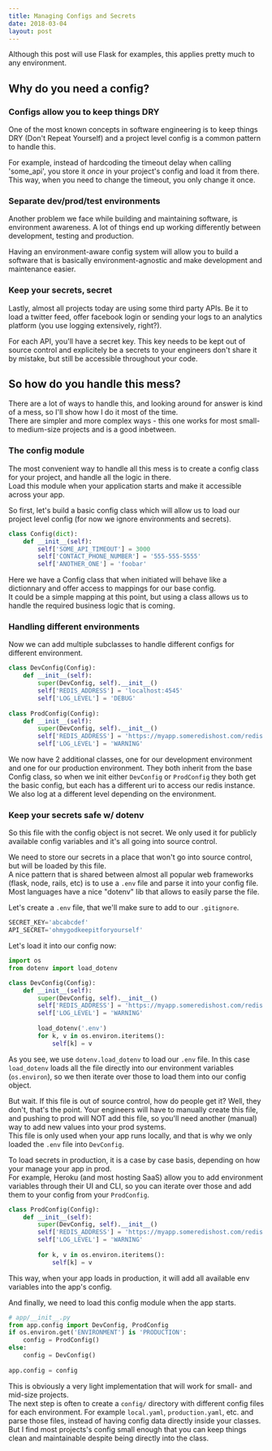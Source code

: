 ```yaml
---
title: Managing Configs and Secrets
date: 2018-03-04
layout: post
---
```

Although this post will use Flask for examples, this applies pretty much to any environment.

## Why do you need a config?
### Configs allow you to keep things DRY

One of the most known concepts in software engineering is to keep things DRY (Don't Repeat Yourself) and a project level config is a common pattern to handle this.

For example, instead of hardcoding the timeout delay when calling 'some_api', you store it _once_ in your project's config and load it from there.  
This way, when you need to change the timeout, you only change it once.

### Separate dev/prod/test environments

Another problem we face while building and maintaining software, is environment awareness. A lot of things end up working differently between development, testing and production.  

Having an environment-aware config system will allow you to build a software that is basically environment-agnostic and make development and maintenance easier.

### Keep your secrets, secret

Lastly, almost all projects today are using some third party APIs. Be it to load a twitter feed, offer facebook login or sending your logs to an analytics platform (you use logging extensively, right?).  

For each API, you'll have a secret key. This key needs to be kept out of source control and explicitely be a secrets to your engineers don't share it by mistake, but still be accessible throughout your code.

## So how do you handle this mess?

There are a lot of ways to handle this, and looking around for answer is kind of a mess, so I'll show how I do it most of the time.  
There are simpler and more complex ways - this one works for most small- to medium-size projects and is a good inbetween.  

### The config module

The most convenient way to handle all this mess is to create a config class for your project, and handle all the logic in there.  
Load this module when your application starts and make it accessible across your app.

So first, let's build a basic config class which will allow us to load our project level config (for now we ignore environments and secrets).

```python
class Config(dict):
	def __init__(self):
		self['SOME_API_TIMEOUT'] = 3000
		self['CONTACT_PHONE_NUMBER'] = '555-555-5555'
		self['ANOTHER_ONE'] = 'foobar'
```
Here we have a Config class that when initiated will behave like a dictionnary and offer access to mappings for our base config.  
It could be a simple mapping at this point, but using a class allows us to handle the required business logic that is coming.

### Handling different environments
Now we can add multiple subclasses to handle different configs for different environment.  

```python
class DevConfig(Config):
	def __init__(self):
		super(DevConfig, self).__init__()
		self['REDIS_ADDRESS'] = 'localhost:4545'
		self['LOG_LEVEL'] = 'DEBUG'
		
class ProdConfig(Config):
	def __init__(self):
		super(DevConfig, self).__init__()
		self['REDIS_ADDRESS'] = 'https://myapp.someredishost.com/redis'
		self['LOG_LEVEL'] = 'WARNING'
```
We now have 2 additional classes, one for our development environment and one for our production environment. They both inherit from the base Config class, so when we init either `DevConfig` or `ProdConfig` they both get the basic config, but each has a different uri to access our redis instance. We also log at a different level depending on the environment.

### Keep your secrets safe w/ dotenv
So this file with the config object is not secret. We only used it for publicly available config variables and it's all going into source control.  

We need to store our secrets in a place that won't go into source control, but will be loaded by this file.  
A nice pattern that is shared between almost all popular web frameworks (flask, node, rails, etc) is to use a `.env` file and parse it into your config file.  
Most languages have a nice "dotenv" lib that allows to easily parse the file.  

Let's create a `.env` file, that we'll make sure to add to our `.gitignore`.

```python
SECRET_KEY='abcabcdef'
API_SECRET='ohmygodkeepitforyourself'
```

Let's load it into our config now:

```python
import os
from dotenv import load_dotenv

class DevConfig(Config):
	def __init__(self):
		super(DevConfig, self).__init__()
		self['REDIS_ADDRESS'] = 'https://myapp.someredishost.com/redis'
		self['LOG_LEVEL'] = 'WARNING'
		
		load_dotenv('.env')
		for k, v in os.environ.iteritems():
			self[k] = v
```
As you see, we use `dotenv.load_dotenv` to load our `.env` file. In this case `load_dotenv` loads all the file directly into our environment variables (`os.environ`), so we then iterate over those to load them into our config object.  

But wait. If this file is out of source control, how do people get it? Well, they don't, that's the point. Your engineers will have to manually create this file, and pushing to prod will NOT add this file, so you'll need another (manual) way to add new values into your prod systems.  
This file is only used when your app runs locally, and that is why we only loaded the `.env` file into `DevConfig`.

To load secrets in production, it is a case by case basis, depending on how your manage your app in prod.  
For example, Heroku (and most hosting SaaS) allow you to add environment variables through their UI and CLI, so you can iterate over those and add them to your config from your `ProdConfig`.

```python
class ProdConfig(Config):
	def __init__(self):
		super(DevConfig, self).__init__()
		self['REDIS_ADDRESS'] = 'https://myapp.someredishost.com/redis'
		self['LOG_LEVEL'] = 'WARNING'
		
		for k, v in os.environ.iteritems():
			self[k] = v
```
This way, when your app loads in production, it will add all available env variables into the app's config.

And finally, we need to load this config module when the app starts.

```python
# app/__init__.py
from app.config import DevConfig, ProdConfig
if os.environ.get('ENVIRONMENT') is 'PRODUCTION':
	config = ProdConfig()
else:
	config = DevConfig()
	
app.config = config
```

This is obviously a very light implementation that will work for small- and mid-size projects.  
The next step is often to create a `config/` directory with different config files for each environment. For example `local.yaml`, `production.yaml`, etc. and parse those files, instead of having config data directly inside your classes. But I find most projects's config small enough that you can keep things clean and maintainable despite being directly into the class.
